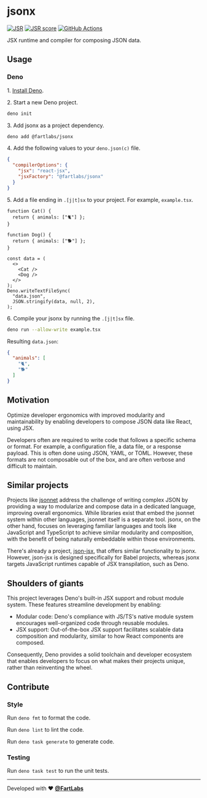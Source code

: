 # jsonx

[![JSR][JSR badge]][JSR] [![JSR score][JSR score badge]][JSR score]
[![GitHub Actions][GitHub Actions badge]][GitHub Actions]

JSX runtime and compiler for composing JSON data.

## Usage

### Deno

1\. [Install Deno](https://docs.deno.com/runtime/manual).

2\. Start a new Deno project.

```sh
deno init
```

3\. Add jsonx as a project dependency.

```sh
deno add @fartlabs/jsonx
```

4\. Add the following values to your `deno.json(c)` file.

```json
{
  "compilerOptions": {
    "jsx": "react-jsx",
    "jsxFactory": "@fartlabs/jsonx"
  }
}
```

5\. Add a file ending in `.[j|t]sx` to your project. For example, `example.tsx`.

```tsx
function Cat() {
  return { animals: ["🐈"] };
}

function Dog() {
  return { animals: ["🐕"] };
}

const data = (
  <>
    <Cat />
    <Dog />
  </>
);
Deno.writeTextFileSync(
  "data.json",
  JSON.stringify(data, null, 2),
);
```

6\. Compile your jsonx by running the `.[j|t]sx` file.

```sh
deno run --allow-write example.tsx
```

Resulting `data.json`:

```json
{
  "animals": [
    "🐈",
    "🐕"
  ]
}
```

## Motivation

Optimize developer ergonomics with improved modularity and maintainability by
enabling developers to compose JSON data like React, using JSX.

Developers often are required to write code that follows a specific schema or
format. For example, a configuration file, a data file, or a response payload.
This is often done using JSON, YAML, or TOML. However, these formats are not
composable out of the box, and are often verbose and difficult to maintain.

## Similar projects

Projects like [jsonnet](https://jsonnet.org/) address the challenge of writing
complex JSON by providing a way to modularize and compose data in a dedicated
language, improving overall ergonomics. While libraries exist that embed the
jsonnet system within other languages, jsonnet itself is a separate tool. jsonx,
on the other hand, focuses on leveraging familiar languages and tools like
JavaScript and TypeScript to achieve similar modularity and composition, with
the benefit of being naturally embeddable within those environments.

There's already a project, [json-jsx](https://github.com/alexstroukov/json-jsx),
that offers similar functionality to jsonx. However, json-jsx is designed
specifically for Babel projects, whereas jsonx targets JavaScript runtimes
capable of JSX transpilation, such as Deno.

## Shoulders of giants

This project leverages Deno's built-in JSX support and robust module system.
These features streamline development by enabling:

- Modular code: Deno's compliance with JS/TS's native module system encourages
  well-organized code through reusable modules.
- JSX support: Out-of-the-box JSX support facilitates scalable data composition
  and modularity, similar to how React components are composed.

Consequently, Deno provides a solid toolchain and developer ecosystem that
enables developers to focus on what makes their projects unique, rather than
reinventing the wheel.

## Contribute

### Style

Run `deno fmt` to format the code.

Run `deno lint` to lint the code.

Run `deno task generate` to generate code.

### Testing

Run `deno task test` to run the unit tests.

---

Developed with ❤️ [**@FartLabs**](https://github.com/FartLabs)

[JSR]: https://jsr.io/@fartlabs/jsonx
[JSR badge]: https://jsr.io/badges/@fartlabs/jsonx
[JSR score]: https://jsr.io/@fartlabs/jsonx/score
[JSR score badge]: https://jsr.io/badges/@fartlabs/jsonx/score
[GitHub Actions]: https://github.com/FartLabs/jsonx/actions/workflows/check.yaml
[GitHub Actions badge]: https://github.com/FartLabs/jsonx/actions/workflows/check.yaml/badge.svg
